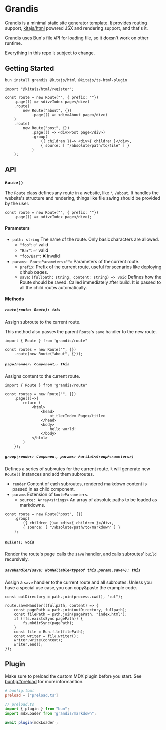# Grandis

Grandis is a minimal static site generator template. It provides routing support, [kitajs/html](https://github.com/kitajs/html) powered JSX and rendering support, and that's it.

Grandis uses Bun's file API for loading file, so it doesn't work on other runtime.

Everything in this repo is subject to change.

## Getting Started

```bash
bun install grandis @kitajs/html @kitajs/ts-html-plugin
```

```tsx
import "@kitajs/html/register";

const route = new Route("", { prefix: ""})
	.page(() => <div>Index page</div>)
	.route(
		new Route("about", {})
			.page(() => <div>About page</div>)
	)
	.route(
		new Route("post", {})
			.page(() => <div>Post page</div>)
			.group(
				({ children })=> <div>{ children }</div>,
				{ source: [ "/absolute/path/to/file" ] }
			)
	);
```

## API

### `Route()`

The `Route` class defines any route in a website, like `/`, `/about`. It handles the website's structure and rendering, things like file saving should be provided by the user. 

```tsx
const route = new Route("", { prefix: ""})
	.page(() => <div>Index page</div>);
```

#### Parameters

- `path: string`
	The name of the route. Only basic characters are allowed.
	- `"foo"`: ✅ valid
	- `"Bar"`: ✅ valid
	- `"foo/Bar"`: ❌ invalid
- `params: RouteParameters<"">`
	Parameters of the current route.
	- `prefix`: Prefix of the current route, useful for scenarios like deploying github pages.
	- `save`: `(fullpath: string, content: string) => void`
		Defines how the Route should be saved. Called immediately after build. It is passed to all the child routes automatically.

#### Methods

##### `route(route: Route): this`

Assign subroute to the current route.

This method also passes the parent `Route`'s `save` handler to the new route.

```tsx
import { Route } from "grandis/route"

const routes = new Route("", {})
	.route(new Route("about", {}));
```

##### `page(render: Component): this`

Assigns content to the current route.

```tsx
import { Route } from "grandis/route"

const routes = new Route("", {})
	.page(()=>{
		return (
			<html>
				<head>
					<title>Index Page</title>
				</head>
				<body>
					hello world!
				</body>
			</html>
		)
	});
```

##### `group(render: Component, params: Partial<GroupParameters>)`

Defines a series of subroutes for the current route. It will generate new `Route()` instances and add them subroutes.

- `render`
Content of each subroutes, rendered markdown content is passed in as child component.
- `params`
Extension of `RouteParameters`.
	- `source: Array<strings>`
	An array of absolute paths to be loaded as markdowns.

```tsx
const route = new Route("post", {})
	.group(
		({ children })=> <div>{ children }</div>,
		{ source: [ "/absolute/path/to/markdown" ] }
	);
```

##### `build(): void`

Render the route's page, calls the `save` handler, and calls subroutes' `build` recursively.

##### `saveHandler(save: NonNullable<typeof this.params.save>): this`

Assign a `save` handler to the current route and all subroutes. Unless you have a special use case, you can copy&paste the example code.

```tsx
const outDirectory = path.join(process.cwd(), "out");

route.saveHandler((fullpath, content) => {
	const pagePath = path.join(outDirectory, fullpath);
	const filePath = path.join(pagePath, "index.html");
	if (!fs.existsSync(pagePath)) {
		fs.mkdirSync(pagePath);
	}
	const file = Bun.file(filePath);
	const writer = file.writer();
	writer.write(content);
	writer.end();
});
```


## Plugin

Make sure to preload the custom MDX plugin before you start. See [bunfig#preload](https://bun.sh/docs/runtime/bunfig#preload) for more informantion.

```toml
# bunfig.toml
preload = ["preload.ts"]
```

```ts
// preload.ts
import { plugin } from "bun";
import mdxLoader from "grandis/markdown";

await plugin(mdxLoader);
```